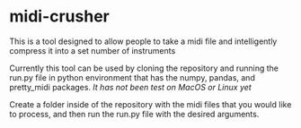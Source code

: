 # midi-crusher
This is a tool designed to allow people to take a midi file and intelligently compress it into a set number of instruments

Currently this tool can be used by cloning the repository and running the run.py file in python environment that has the numpy, pandas, and pretty_midi packages.
*It has not been test on MacOS or Linux yet*

Create a folder inside of the repository with the midi files that you would like to process, and then run the run.py file with the desired arguments.
